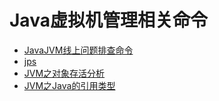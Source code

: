 # Java虚拟机管理相关命令

- [JavaJVM线上问题排查命令](./JavaJVM线上问题排查命令.md)
- [jps](./jps.md)
- [JVM之对象存活分析](./JVM之对象存活分析.md)
- [JVM之Java的引用类型](./JVM之Java的引用类型.md)
